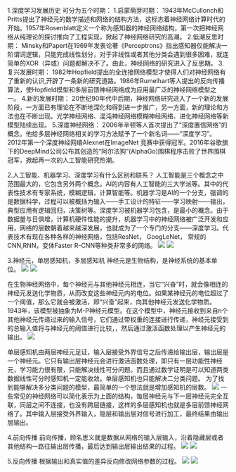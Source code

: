 1.深度学习发展历史
可分为五个时期：
1.启蒙萌芽时期：
1943年McCullonch和Pritts提出了神经元的数学描述和网络的结构方法，这标志着神经网络计算时代的开始。1957年Rosenblatt定义一个称为感知器的神经网络结构，第一次把神经网络从纯理论的探讨推向了工程实现，掀起了神经网络研究的高潮。
2.低潮反思时期：
Minsky和Papert在1969年发表论著《Perceptrons》指出感知器仅能解决一阶谓词逻辑，只能完成线性划分，对于非线性或者其他分类会遇到很多困难，就连简单的XOR（异或）问题都解决不了。由此，神经网络的研究进入了反思期。
3.复兴发展时期：
1982年Hopfield提出的全连接网络模型才使得人们对神经网络有了重新的认识,开辟了一条新的研究道路。1986年Rumelhart等人提出的反向传播算法，使Hopfield模型和多层前馈神经网络成为应用最广泛的神经网络模型之一。
4.新的发展时期：
20世纪90年代中后期，神经网络研究进入了一个新的发展阶段，一方面已有理论在不断地深化和得到进一步推广，另一方面，新的理论和方法也在不断出现。光学神经网络、混沌神经网络模糊神经网络、进化神经网络等新模型陆续出现。
5.深度神经网络：
2006年辛顿等人首次提出了“深度置信网络”的概念。他给多层神经网络相关的学习方法赋予了一个新名词——“深度学习”。2012年第一个深度神经网络Alexnet在ImageNet 竞赛中获得冠军。2016年谷歌旗下的DeepMind公司公布其创造的“阿尔法狗”(AlphaGo)围棋程序击败了世界围棋冠军，掀起再一次的人工智能研究热潮。

2.人工智能、机器学习、深度学习有什么区别和联系？
人工智能是三个概念之中范围最大的，它包含另外两个概念。AI的内容有人工智能的三大学派等。其中的代表性技术有专家系统，模糊逻辑，计算智能等。机器学习是AI的一个分支，强调的是数据科学，过程可以被概括为输入——手工设计的特征——学习映射——输出，典型应用有逻辑回归，决策树等。深度学习被机器学习包含，是最小的概念。由于数据量与日俱增，计算机硬件性能的提升，机器学习中的神经网络被广泛开发和应用，网络的层数朝着越来越深发展，也就成为了一个专门的分支——深度学习。代表技术有现在各种各样的神经网络，包括ResNet， GoogLeNet， 常规的CNN,RNN，变体Faster R-CNN等种类非常多的网络。
![](https://ai-studio-static-online.cdn.bcebos.com/3434ee4c87d84453b17552aaece9c29ee1b0450a161a4059b00fd33d3529a786)
![](https://ai-studio-static-online.cdn.bcebos.com/b6c71f463aeb4e44a429b561f89c6f271f3c36a779224f8f966d7161c3d571f3)


3.神经元，单层感知机，多层感知机
神经元是生物结构，是神经系统的基本单位。
![](https://ai-studio-static-online.cdn.bcebos.com/fcf9719c68004333834e32753298b3c8955a9979f7864ab69a94d787cf82515c)
![](https://ai-studio-static-online.cdn.bcebos.com/647ab4d718cc419faba79c8facb3747f37a029aab8ff4169bb3a4678475ed954)

在生物神经网络中，每个神经元与其他神经元相连，当它“兴奋”时，就会像相连的神经元发送化学物质，从而改变这些神经元内的电位。如果某神经元的电位超过了一个阈值，那么它就会被激活，即“兴奋”起来，向其他神经元发送化学物质。1943年，该模型被抽象为M-P神经元模型。在这个模型中，神经元接收到来自n个其他神经元传递过来的输入信号，它们通过带权重的连接进行传递，神经元接受到的总输入值将与神经元的阈值进行比较，，然后通过激活函数处理以产生神经元的输出。
![](https://ai-studio-static-online.cdn.bcebos.com/c874bd0ccb94435f995549269e77182660a63fc6ce584d36a5e9eda5c7f84894)

单层感知机由两层神经元足证，输入层接受外界信号之后传递给输出层，输出层是一个神经元。它只有输出层神经元会进行激活函数处理，即只有一层功能性神经元，学习能力很有限，只能解决线性可分问题。而且通过数学证明是可以知道两类数据线性可分时感知机一定能收敛。单层感知机也只能解决二分类问题。
为了找到能够解决多分类问题的模型，最简单的一个想法就是增加感知机的层数。
![](https://ai-studio-static-online.cdn.bcebos.com/c0edc56dc55a447c9d07c7fb645525285205b68c528d44fc8c3a5e1512c25b50)
一些常见的神经网络可以简化表示为上面的结构，每层神经元与下一层神经元完全互联，同层之间不连接，也没有跨层链接，这样的多层感知机也就是多层前馈神经网络了。其中输入层接受外界输入，隐层和输出层对信号进行加工，最终结果由输出层输出。

4.前向传播
前向传播，顾名思义就是数据从网络的输入层输入，沿着隐藏层或者其他结构一路往输出层传播，最后达到输出层输出结果的过程。
![](https://ai-studio-static-online.cdn.bcebos.com/889f20678c0e4db88884435cef2849fd8ad8b95819dc430cab870945dfe6c3c7)
![](https://ai-studio-static-online.cdn.bcebos.com/8ed84f532a324e98a332bfb4958ac1d3a44cb9b5f7e0429284a517d21aa8f91a)


5.反向传播
根据输出和真实值的差异反向修改网络参数的过程。
![](https://ai-studio-static-online.cdn.bcebos.com/5b29e1545f814c23af484bf2f5595bf4cd54b9189d6641bf98afb3800f017b65)
![](https://ai-studio-static-online.cdn.bcebos.com/3ba2a6bfb03d447c9c90cf4c4bf6cf561ad1971d509d411488eef18c9b8acb41)

